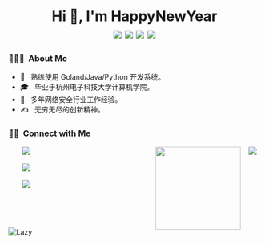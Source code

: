 <h1 align="center">Hi 👋, I'm HappyNewYear
  <div style="text-align: center;">
    <img src="https://img.shields.io/badge/-Goland-F7DF1E?style=flat-square&logo=goland&logoColor=black" style="display: inline-block;" /> 
    <img src="https://img.shields.io/badge/-Java-007396?style=flat-square&logo=java&logoColor=white" style="display: inline-block;" /> 
    <img src="https://img.shields.io/badge/-Python-3776AB?style=flat-square&logo=python&logoColor=white" style="display: inline-block;" />
    <img src="https://komarev.com/ghpvc/?username=Foleyzhao" style="display: inline-block;">
  </div>
</h1>
<h3> 👨🏻‍💻 &nbsp;About Me </h3>

  - 🤔 &nbsp; 熟练使用 Goland/Java/Python 开发系统。
  - 🎓 &nbsp; 毕业于杭州电子科技大学计算机学院。
  - 🌱 &nbsp; 多年网络安全行业工作经验。
  - ✍️ &nbsp; 无穷无尽的创新精神。

<h3> 🤝🏻 &nbsp;Connect with Me</h3>

<div> 
   <span align="right">
      <img align="right" style="margin: auto 8px" src="https://github-readme-stats.vercel.app/api/top-langs/?username=Foleyzhao&layout=compact&langs_count=6&bg_color=E6E6FA">
      <img width="170" height="165" style="margin: auto 8px" align="right" src="https://github-profile-trophy.vercel.app/?username=Foleyzhao&theme=onedark&title=MultiLanguage,Joined2020,Commits,Experience&row=2&column=2">
  </span>  
  <span align="left">
    <p>&nbsp;&nbsp;&nbsp;&nbsp;&nbsp;&nbsp; 
      <a href="https://github.com/Foleyzhao" target="_blank">
        <img src="https://img.shields.io/badge/email-white?style=social&logo=gmail&label=foleyzhao@163.com">
      </a>
    </p>
    <p>&nbsp;&nbsp;&nbsp;&nbsp;&nbsp;&nbsp;  
      <a href="https://github.com/Foleyzhao" target="_blank">
        <img src="https://img.shields.io/badge/github-white?style=social&logo=github&label=Foleyzhao">
      </a>
    </p>
    <p>&nbsp;&nbsp;&nbsp;&nbsp;&nbsp;&nbsp;  
      <a href="https://happy.zj.cn/" target="_blank">
        <img src="https://img.shields.io/badge/Blog-blue?style=social&label=📝HappyNewYear">
      </a>
    </p>
  </span>
</div>
<p> &nbsp;</p>
<p> &nbsp;</p>
<img src="https://github-readme-activity-graph.vercel.app/graph?username=Foleyzhao&theme=github-compact&custom_title=Activity&radius=30&height=250" alt="Lazy">
